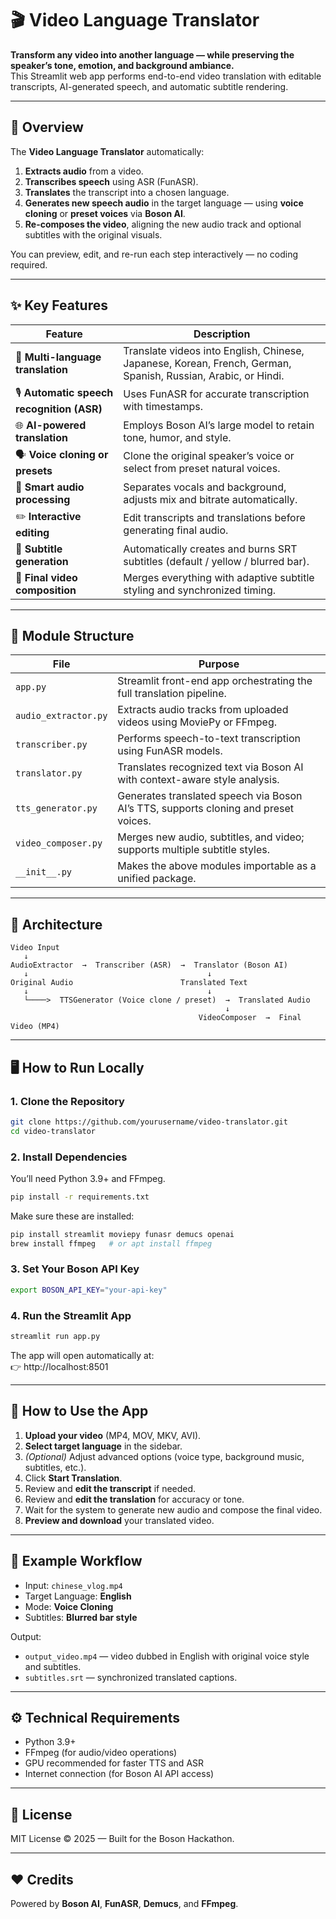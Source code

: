 # 🎬 Video Language Translator

**Transform any video into another language — while preserving the speaker’s tone, emotion, and background ambiance.**  
This Streamlit web app performs end-to-end video translation with editable transcripts, AI-generated speech, and automatic subtitle rendering.

---

## 🚀 Overview

The **Video Language Translator** automatically:
1. **Extracts audio** from a video.  
2. **Transcribes speech** using ASR (FunASR).  
3. **Translates** the transcript into a chosen language.  
4. **Generates new speech audio** in the target language — using **voice cloning** or **preset voices**  via **Boson AI**.  
5. **Re-composes the video**, aligning the new audio track and optional subtitles with the original visuals.  

You can preview, edit, and re-run each step interactively — no coding required.

---

## ✨ Key Features

| Feature | Description |
|----------|-------------|
| 🎥 **Multi-language translation** | Translate videos into English, Chinese, Japanese, Korean, French, German, Spanish, Russian, Arabic, or Hindi. |
| 🎙️ **Automatic speech recognition (ASR)** | Uses FunASR for accurate transcription with timestamps. |
| 🌐 **AI-powered translation** | Employs Boson AI’s large model to retain tone, humor, and style. |
| 🗣️ **Voice cloning or presets** | Clone the original speaker’s voice or select from preset natural voices. |
| 🎵 **Smart audio processing** | Separates vocals and background, adjusts mix and bitrate automatically. |
| ✏️ **Interactive editing** | Edit transcripts and translations before generating final audio. |
| 💬 **Subtitle generation** | Automatically creates and burns SRT subtitles (default / yellow / blurred bar). |
| 📀 **Final video composition** | Merges everything with adaptive subtitle styling and synchronized timing. |

---

## 🧩 Module Structure

| File | Purpose |
|------|----------|
| `app.py` | Streamlit front-end app orchestrating the full translation pipeline. |
| `audio_extractor.py` | Extracts audio tracks from uploaded videos using MoviePy or FFmpeg. |
| `transcriber.py` | Performs speech-to-text transcription using FunASR models. |
| `translator.py` | Translates recognized text via Boson AI with context-aware style analysis. |
| `tts_generator.py` | Generates translated speech via Boson AI’s TTS, supports cloning and preset voices. |
| `video_composer.py` | Merges new audio, subtitles, and video; supports multiple subtitle styles. |
| `__init__.py` | Makes the above modules importable as a unified package. |

---

## 🧠 Architecture

```text
Video Input
   ↓
AudioExtractor  →  Transcriber (ASR)  →  Translator (Boson AI)
   ↓                                        ↓
Original Audio                        Translated Text
   ↓                                        ↓
   └────>  TTSGenerator (Voice clone / preset)  →  Translated Audio
                                                ↓
                                          VideoComposer  →  Final Video (MP4)
```

---

## 🖥️ How to Run Locally

### 1. Clone the Repository
```bash
git clone https://github.com/yourusername/video-translator.git
cd video-translator
```

### 2. Install Dependencies
You’ll need Python 3.9+ and FFmpeg.

```bash
pip install -r requirements.txt
```

Make sure these are installed:
```bash
pip install streamlit moviepy funasr demucs openai
brew install ffmpeg   # or apt install ffmpeg
```

### 3. Set Your Boson API Key
```bash
export BOSON_API_KEY="your-api-key"
```

### 4. Run the Streamlit App
```bash
streamlit run app.py
```

The app will open automatically at:  
👉 http://localhost:8501

---

## 🧭 How to Use the App

1. **Upload your video** (MP4, MOV, MKV, AVI).  
2. **Select target language** in the sidebar.  
3. *(Optional)* Adjust advanced options (voice type, background music, subtitles, etc.).  
4. Click **Start Translation**.  
5. Review and **edit the transcript** if needed.  
6. Review and **edit the translation** for accuracy or tone.  
7. Wait for the system to generate new audio and compose the final video.  
8. **Preview and download** your translated video.  

---

## 🧪 Example Workflow

- Input: `chinese_vlog.mp4`  
- Target Language: **English**  
- Mode: **Voice Cloning**  
- Subtitles: **Blurred bar style**  

Output:
- `output_video.mp4` — video dubbed in English with original voice style and subtitles.  
- `subtitles.srt` — synchronized translated captions.  

---

## ⚙️ Technical Requirements

- Python 3.9+
- FFmpeg (for audio/video operations)
- GPU recommended for faster TTS and ASR
- Internet connection (for Boson AI API access)

---

## 📄 License
MIT License © 2025 — Built for the Boson Hackathon.

---

## ❤️ Credits
Powered by **Boson AI**, **FunASR**, **Demucs**, and **FFmpeg**.
